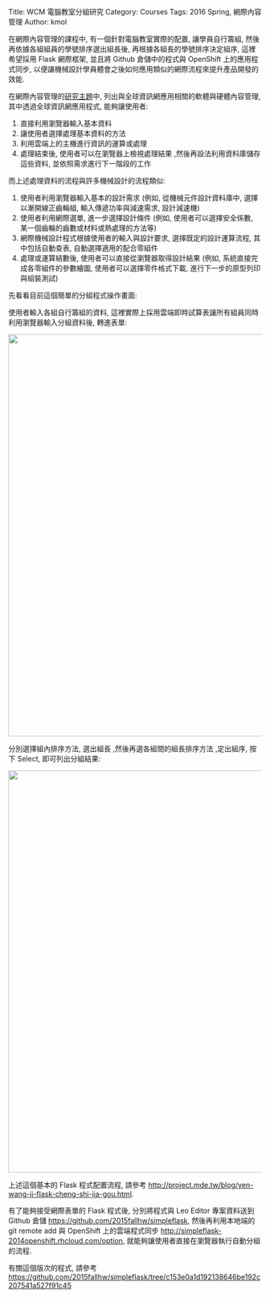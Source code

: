 Title: WCM 電腦教室分組研究
Category: Courses
Tags: 2016 Spring, 網際內容管理
Author: kmol

在網際內容管理的課程中, 有一個針對電腦教室實際的配置, 讓學員自行籌組, 然後再依據各組組員的學號排序選出組長後, 再根據各組長的學號排序決定組序, 這裡希望採用 Flask 網際框架, 並且將 Github 倉儲中的程式與 OpenShift 上的應用程式同步, 以便讓機械設計學員體會之後如何應用類似的網際流程來提升產品開發的效能.

<!-- PELICAN_END_SUMMARY -->

在網際內容管理的<a href="https://github.com/2015fallhw/2016springwcm/wiki/%E7%B6%B2%E9%9A%9B%E5%86%85%E5%AE%B9%E7%AE%A1%E7%90%86%E7%A0%94%E7%A9%B6%E4%B8%BB%E9%A1%8C">研究主題</a>中, 列出與全球資訊網應用相關的軟體與硬體內容管理, 其中透過全球資訊網應用程式, 能夠讓使用者:

1. 直接利用瀏覽器輸入基本資料
2. 讓使用者選擇處理基本資料的方法
3. 利用雲端上的主機進行資訊的運算或處理
4. 處理結束後, 使用者可以在瀏覽器上檢視處理結果 ,然後再設法利用資料庫儲存這些資料, 並依照需求進行下一階段的工作

而上述處理資料的流程與許多機械設計的流程類似:

1. 使用者利用瀏覽器輸入基本的設計需求 (例如, 從機械元件設計資料庫中, 選擇以漸開線正齒輪組, 輸入傳遞功率與減速需求, 設計減速機)
2. 使用者利用網際選單, 進一步選擇設計條件 (例如, 使用者可以選擇安全係數, 某一個齒輪的齒數或材料或熱處理的方法等)
3. 網際機械設計程式根據使用者的輸入與設計要求, 選擇既定的設計運算流程, 其中包括自動查表, 自動選擇適用的配合零組件
4. 處理或運算結數後, 使用者可以直接從瀏覽器取得設計結果 (例如, 系統直接完成各零組件的參數繪圖, 使用者可以選擇零件格式下載, 進行下一步的原型列印與組裝測試)

先看看目前這個簡單的分組程式操作畫面:

使用者輸入各組自行籌組的資料, 這裡實際上採用雲端即時試算表讓所有組員同時利用瀏覽器輸入分組資料後, 轉進表單:

<img src="http://chiamingyen.github.io/kmolab_data/files/simpleflask-2014openshift.png" width="800" />

分別選擇組內排序方法, 選出組長 ,然後再選各組間的組長排序方法 ,定出組序, 按下 Select, 即可列出分組結果:

<img src="http://chiamingyen.github.io/kmolab_data/files/simpleflask-2014openshift_2.png" width="800" />

上述這個基本的 Flask 程式配置流程, 請參考 <a href="http://project.mde.tw/blog/yen-wang-ji-flask-cheng-shi-jia-gou.html">http://project.mde.tw/blog/yen-wang-ji-flask-cheng-shi-jia-gou.html</a>.

有了能夠接受網際表單的 Flask 程式後, 分別將程式與 Leo Editor 專案資料送到 Github 倉儲 <a href="https://github.com/2015fallhw/simpleflask">https://github.com/2015fallhw/simpleflask</a>, 然後再利用本地端的 git remote add 與 OpenShift 上的雲端程式同步 <a href="http://simpleflask-2014openshift.rhcloud.com/option">http://simpleflask-2014openshift.rhcloud.com/option</a>, 就能夠讓使用者直接在瀏覽器執行自動分組的流程.

有關這個版次的程式, 請參考 <a href="https://github.com/2015fallhw/simpleflask/tree/c153e0a1d192138646be192c207541a527f91c45">https://github.com/2015fallhw/simpleflask/tree/c153e0a1d192138646be192c207541a527f91c45</a>